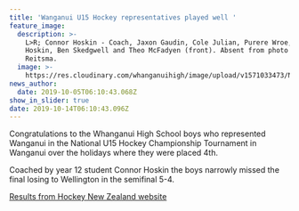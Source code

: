 ```yaml
---
title: 'Wanganui U15 Hockey representatives played well '
feature_image:
  description: >-
    L>R; Connor Hoskin - Coach, Jaxon Gaudin, Cole Julian, Purere Wroe, Blake
    Hoskin, Ben Skedgwell and Theo McFadyen (front). Absent from photo - Heike
    Reitsma. 
  image: >-
    https://res.cloudinary.com/whanganuihigh/image/upload/v1571033473/News/NZSS%20Netball%20Nationals/National_U15_Hockey_Champ_Tourn_in_WU.jpg
news_author:
  date: 2019-10-05T06:10:43.068Z
show_in_slider: true
date: 2019-10-14T06:10:43.096Z
---
```

Congratulations to the Whanganui High School boys who represented Wanganui in the National U15 Hockey Championship Tournament in Wanganui over the holidays where they were placed 4th. 

Coached by year 12 student Connor Hoskin the boys narrowly missed the final losing to Wellington in the semifinal 5-4.

[Results from Hockey New Zealand website](https://hockeynz.altiusrt.com/teams/3263)
